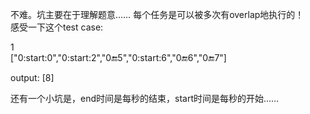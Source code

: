 不难。坑主要在于理解题意…… 每个任务是可以被多次有overlap地执行的！   
感受一下这个test case:   

1  
["0:start:0","0:start:2","0:end:5","0:start:6","0:end:6","0:end:7"]  

output: [8]  

还有一个小坑是，end时间是每秒的结束，start时间是每秒的开始……    